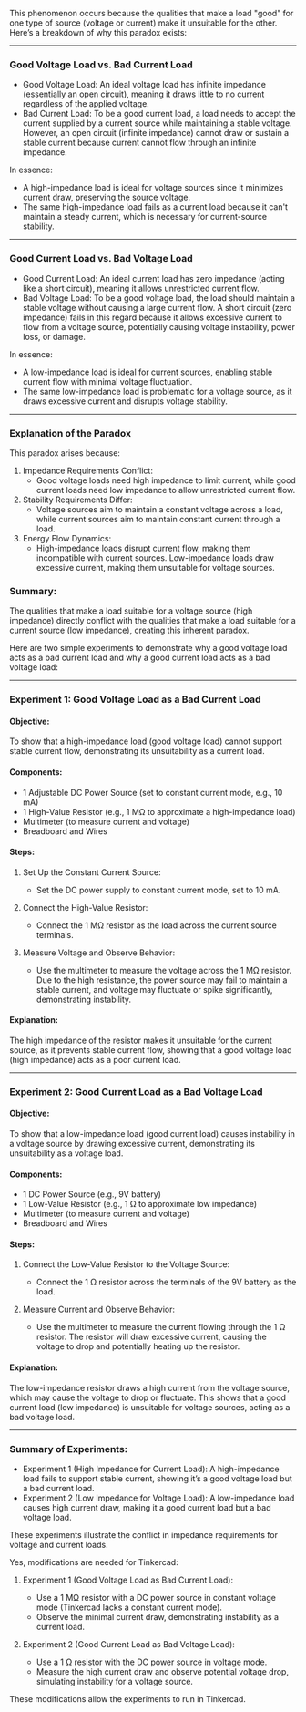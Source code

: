 This phenomenon occurs because the qualities that make a load "good" for one type of source (voltage or current) make it unsuitable for the other. Here’s a breakdown of why this paradox exists:

---

### Good Voltage Load vs. Bad Current Load

- Good Voltage Load: An ideal voltage load has infinite impedance (essentially an open circuit), meaning it draws little to no current regardless of the applied voltage.
- Bad Current Load: To be a good current load, a load needs to accept the current supplied by a current source while maintaining a stable voltage. However, an open circuit (infinite impedance) cannot draw or sustain a stable current because current cannot flow through an infinite impedance. 

In essence:
- A high-impedance load is ideal for voltage sources since it minimizes current draw, preserving the source voltage.
- The same high-impedance load fails as a current load because it can't maintain a steady current, which is necessary for current-source stability.

---

### Good Current Load vs. Bad Voltage Load

- Good Current Load: An ideal current load has zero impedance (acting like a short circuit), meaning it allows unrestricted current flow.
- Bad Voltage Load: To be a good voltage load, the load should maintain a stable voltage without causing a large current flow. A short circuit (zero impedance) fails in this regard because it allows excessive current to flow from a voltage source, potentially causing voltage instability, power loss, or damage.

In essence:
- A low-impedance load is ideal for current sources, enabling stable current flow with minimal voltage fluctuation.
- The same low-impedance load is problematic for a voltage source, as it draws excessive current and disrupts voltage stability.

---

### Explanation of the Paradox

This paradox arises because:
1. Impedance Requirements Conflict: 
   - Good voltage loads need high impedance to limit current, while good current loads need low impedance to allow unrestricted current flow. 
2. Stability Requirements Differ:
   - Voltage sources aim to maintain a constant voltage across a load, while current sources aim to maintain constant current through a load.
3. Energy Flow Dynamics:
   - High-impedance loads disrupt current flow, making them incompatible with current sources. Low-impedance loads draw excessive current, making them unsuitable for voltage sources.

### Summary:
The qualities that make a load suitable for a voltage source (high impedance) directly conflict with the qualities that make a load suitable for a current source (low impedance), creating this inherent paradox.

Here are two simple experiments to demonstrate why a good voltage load acts as a bad current load and why a good current load acts as a bad voltage load:

---

### Experiment 1: Good Voltage Load as a Bad Current Load

#### Objective:
To show that a high-impedance load (good voltage load) cannot support stable current flow, demonstrating its unsuitability as a current load.

#### Components:
- 1 Adjustable DC Power Source (set to constant current mode, e.g., 10 mA)
- 1 High-Value Resistor (e.g., 1 MΩ to approximate a high-impedance load)
- Multimeter (to measure current and voltage)
- Breadboard and Wires

#### Steps:
1. Set Up the Constant Current Source:
   - Set the DC power supply to constant current mode, set to 10 mA.

2. Connect the High-Value Resistor:
   - Connect the 1 MΩ resistor as the load across the current source terminals.

3. Measure Voltage and Observe Behavior:
   - Use the multimeter to measure the voltage across the 1 MΩ resistor. Due to the high resistance, the power source may fail to maintain a stable current, and voltage may fluctuate or spike significantly, demonstrating instability.

#### Explanation:
The high impedance of the resistor makes it unsuitable for the current source, as it prevents stable current flow, showing that a good voltage load (high impedance) acts as a poor current load.

---

### Experiment 2: Good Current Load as a Bad Voltage Load

#### Objective:
To show that a low-impedance load (good current load) causes instability in a voltage source by drawing excessive current, demonstrating its unsuitability as a voltage load.

#### Components:
- 1 DC Power Source (e.g., 9V battery)
- 1 Low-Value Resistor (e.g., 1 Ω to approximate low impedance)
- Multimeter (to measure current and voltage)
- Breadboard and Wires

#### Steps:
1. Connect the Low-Value Resistor to the Voltage Source:
   - Connect the 1 Ω resistor across the terminals of the 9V battery as the load.

2. Measure Current and Observe Behavior:
   - Use the multimeter to measure the current flowing through the 1 Ω resistor. The resistor will draw excessive current, causing the voltage to drop and potentially heating up the resistor.

#### Explanation:
The low-impedance resistor draws a high current from the voltage source, which may cause the voltage to drop or fluctuate. This shows that a good current load (low impedance) is unsuitable for voltage sources, acting as a bad voltage load.

---

### Summary of Experiments:
- Experiment 1 (High Impedance for Current Load): A high-impedance load fails to support stable current, showing it’s a good voltage load but a bad current load.
- Experiment 2 (Low Impedance for Voltage Load): A low-impedance load causes high current draw, making it a good current load but a bad voltage load.

These experiments illustrate the conflict in impedance requirements for voltage and current loads.

Yes, modifications are needed for Tinkercad:

1. Experiment 1 (Good Voltage Load as Bad Current Load):
   - Use a 1 MΩ resistor with a DC power source in constant voltage mode (Tinkercad lacks a constant current mode).
   - Observe the minimal current draw, demonstrating instability as a current load.

2. Experiment 2 (Good Current Load as Bad Voltage Load):
   - Use a 1 Ω resistor with the DC power source in voltage mode.
   - Measure the high current draw and observe potential voltage drop, simulating instability for a voltage source.

These modifications allow the experiments to run in Tinkercad.
